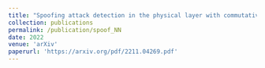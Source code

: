 ```yaml
---
title: "Spoofing attack detection in the physical layer with commutative neural networks"
collection: publications
permalink: /publication/spoof_NN
date: 2022
venue: 'arXiv'
paperurl: 'https://arxiv.org/pdf/2211.04269.pdf'
---
```

